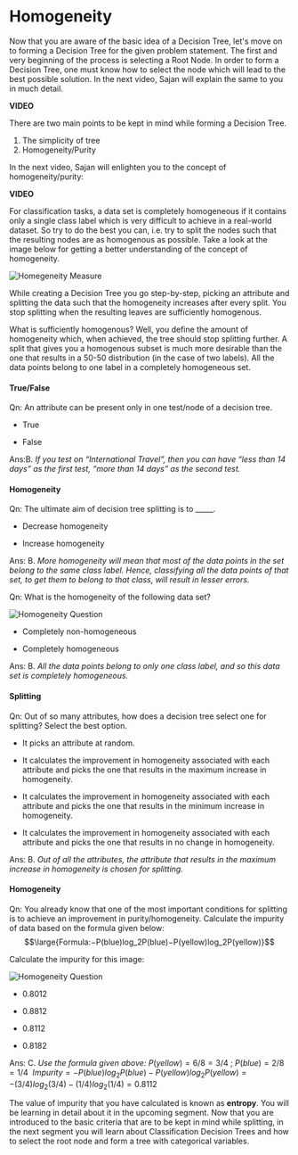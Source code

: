 # Homogeneity

Now that you are aware of the basic idea of a Decision Tree, let's move on to forming a Decision Tree for the given problem statement. The first and very beginning of the process is selecting a Root Node. In order to form a Decision Tree, one must know how to select the node which will lead to the best possible solution. In the next video, Sajan will explain the same to you in much detail.

**VIDEO**

There are two main points to be kept in mind while forming a Decision Tree. 

1.  The simplicity of tree
2.  Homogeneity/Purity

In the next video, Sajan will enlighten you to the concept of homogeneity/purity:

**VIDEO**

For classification tasks, a data set is completely homogeneous if it contains only a single class label which is very difficult to achieve in a real-world dataset. So try to do the best you can, i.e. try to split the nodes such that the resulting nodes are as homogenous as possible. Take a look at the image below for getting a better understanding of the concept of homogeneity.

![Homegeneity Measure](https://i.ibb.co/bmJCbNW/Homegeneity-Measure.png)

While creating a Decision Tree you go step-by-step, picking an attribute and splitting the data such that the homogeneity increases after every split. You stop splitting when the resulting leaves are sufficiently homogenous. 

What is sufficiently homogenous? Well, you define the amount of homogeneity which, when achieved, the tree should stop splitting further. A split that gives you a homogenous subset is much more desirable than the one that results in a 50-50 distribution (in the case of two labels). All the data points belong to one label in a completely homogeneous set.

#### True/False

Qn: An attribute can be present only in one test/node of a decision tree.

- True

- False

Ans:B. *If you test on “International Travel”, then you can have “less than 14 days” as the first test, “more than 14 days” as the second test.*

#### Homogeneity

Qn: The ultimate aim of decision tree splitting is to \_\_\_\_\_.

- Decrease homogeneity

- Increase homogeneity

Ans: B. *More homogeneity will mean that most of the data points in the set belong to the same class label. Hence, classifying all the data points of that set, to get them to belong to that class, will result in lesser errors.*

Qn: What is the homogeneity of the following data set?

![Homogeneity Question](https://i.ibb.co/qRM2LhG/Homogeneity-Question.png)

- Completely non-homogeneous

- Completely homogeneous

Ans: B. *All the data points belong to only one class label, and so this data set is completely homogeneous.*

#### Splitting

Qn: Out of so many attributes, how does a decision tree select one for splitting? Select the best option.

- It picks an attribute at random.

- It calculates the improvement in homogeneity associated with each attribute and picks the one that results in the maximum increase in homogeneity.

- It calculates the improvement in homogeneity associated with each attribute and picks the one that results in the minimum increase in homogeneity.

- It calculates the improvement in homogeneity associated with each attribute and picks the one that results in no change in homogeneity.

Ans: B. *Out of all the attributes, the attribute that results in the maximum increase in homogeneity is chosen for splitting.*

#### Homogeneity

Qn: You already know that one of the most important conditions for splitting is to achieve an improvement in purity/homogeneity. Calculate the impurity of data based on the formula given below:   
$$\large{Formula:−P(blue)log_2P(blue)−P(yellow)log_2P(yellow)}$$

Calculate the impurity for this image:

![Homogeneity Question](https://i.ibb.co/LZT7Tn2/Homogeneity-Question-2.png)

- 0.8012

- 0.8812

- 0.8112

- 0.8182

Ans: C. *Use the formula given above:* $P(yellow)=6/8=3/4$ ; $P(blue)=2/8=1/4$ 
$Impurity=−P(blue)log_2P(blue)−P(yellow)log_2P(yellow)=−(3/4)log_2(3/4)−(1/4)log_2(1/4)=0.8112$

The value of impurity that you have calculated is known as **entropy**. You will be learning in detail about it in the upcoming segment. Now that you are introduced to the basic criteria that are to be kept in mind while splitting, in the next segment you will learn about Classification Decision Trees and how to select the root node and form a tree with categorical variables.